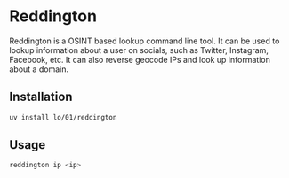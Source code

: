 # Reddington

Reddington is a OSINT based lookup command line tool. It can be used to lookup information about a user on socials, such as Twitter, Instagram, Facebook, etc. It can also reverse geocode IPs and look up information about a domain.

## Installation

```bash
uv install lo/01/reddington
```

## Usage

```bash
reddington ip <ip>
```

